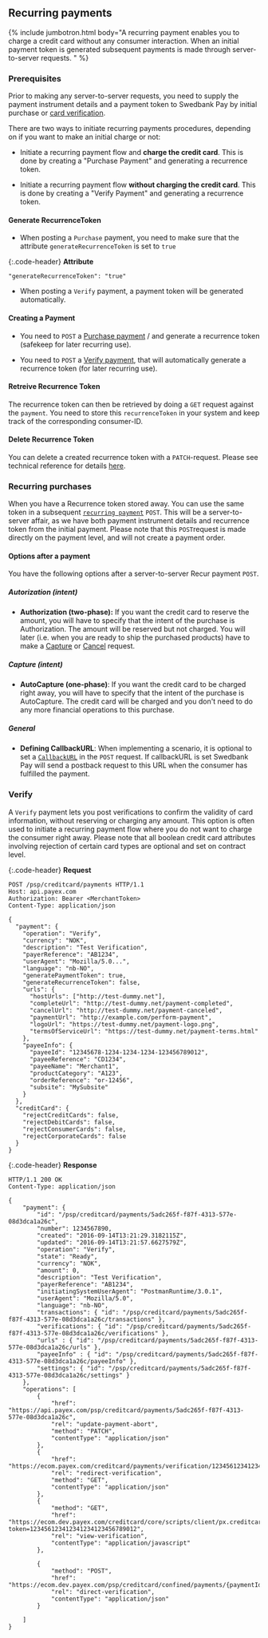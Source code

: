 ## Recurring payments

{% include jumbotron.html body="A recurring payment enables you to charge a
credit card without any consumer interaction. When an initial payment token is
generated subsequent payments is made through server-to-server requests. " %}

### Prerequisites

Prior to making any server-to-server requests, you need to supply the payment 
instrument details and a payment token to Swedbank Pay by initial purchase or 
[card verification][payment-verify].

There are two ways to initiate recurring payments procedures, 
depending on if you want to make an initial charge or not:

* Initiate a recurring payment flow and **charge the credit card**. 
  This is done by creating a "Purchase Payment" and generating a 
  recurrence token.

* Initiate a recurring payment flow **without charging the credit card**. 
  This is done by creating  a "Verify Payment" and generating a recurrence token.

#### Generate RecurrenceToken

* When posting a `Purchase` payment, 
  you need to make sure that the attribute 
  `generateRecurrenceToken` is set to `true`

{:.code-header}
**Attribute**

```JS
"generateRecurrenceToken": "true"
```

* When posting a `Verify` payment, a payment token will be generated 
  automatically.

#### Creating a Payment

* You need to `POST` a [Purchase payment][card-payment-purchase] / and 
  generate a recurrence token (safekeep for later recurring use).

* You need to `POST` a [Verify payment][payment-verify], that will 
  automatically generate a recurrence token (for later recurring use).

#### Retreive Recurrence Token

The recurrence token can then be retrieved by doing a `GET` request against 
the `payment`.
You need to store this `recurrenceToken` in your system and keep 
track of the corresponding consumer-ID.

#### Delete Recurrence Token

You can delete a created recurrence token with a `PATCH`-request. 
Please see technical reference for details 
[here][card-payments-remove-payment-token].

### Recurring purchases

When you have a Recurrence token stored away. You can use the same token in a 
subsequent [`recurring payment`][card-payment-recur] `POST`. 
This will be a server-to-server affair, as we have both payment instrument 
details and recurrence token from the initial payment. 
Please note that this `POST`request is made directly on the payment level, 
and will not create a payment order.

#### Options after a payment

You have the following options after a server-to-server Recur payment `POST`.

##### Autorization (intent)

* **Authorization (two-phase):** If you want the credit card to reserve the 
  amount, you will have to specify that the intent of the purchase is 
  Authorization. 
  The amount will be reserved but not charged. 
  You will later (i.e. when you are ready to ship the purchased products) 
  have to make a [Capture][card-payment-capture] or 
  [Cancel][card-payment-cancel] request.

##### Capture (intent)

* **AutoCapture (one-phase)**: If you want the credit card to be charged 
  right away, you will have to specify that the intent of the purchase is 
  AutoCapture. 
  The credit card will be charged and you don't need to do any more 
  financial operations to this purchase.​​​​​

##### General 

* **Defining CallbackURL**: When implementing a scenario, 
  it is optional to set a [`CallbackURL`][technical-reference-callback] 
  in the `POST` request. 
  If callbackURL is set Swedbank Pay will send a postback request to this URL 
  when the consumer has fulfilled the payment. 

### Verify

A `Verify` payment lets you post verifications to confirm the validity of 
card information, without reserving or charging any amount. 
This option is often used to initiate a recurring payment 
flow where you do not want to charge the consumer right away. 
Please note that all boolean credit card attributes involving rejection of 
certain card types are optional and set on contract level.

{:.code-header}
**Request**

```http
POST /psp/creditcard/payments HTTP/1.1
Host: api.payex.com
Authorization: Bearer <MerchantToken>
Content-Type: application/json      

{
  "payment": {
    "operation": "Verify",
    "currency": "NOK",
    "description": "Test Verification",
    "payerReference": "AB1234",
    "userAgent": "Mozilla/5.0...",
    "language": "nb-NO",
    "generatePaymentToken": true,
    "generateRecurrenceToken": false,
    "urls": {
      "hostUrls": ["http://test-dummy.net"],
      "completeUrl": "http://test-dummy.net/payment-completed",
      "cancelUrl": "http://test-dummy.net/payment-canceled",
      "paymentUrl": "http://example.com/perform-payment",
      "logoUrl": "https://test-dummy.net/payment-logo.png",
      "termsOfServiceUrl": "https://test-dummy.net/payment-terms.html"
    },
    "payeeInfo": {
      "payeeId": "12345678-1234-1234-1234-123456789012",
      "payeeReference": "CD1234",
      "payeeName": "Merchant1",
      "productCategory": "A123",
      "orderReference": "or-12456",
      "subsite": "MySubsite"
    }
  },
  "creditCard": {
    "rejectCreditCards": false,
    "rejectDebitCards": false,
    "rejectConsumerCards": false,
    "rejectCorporateCards": false
  }
}
```

{:.code-header}
**Response**

```http
HTTP/1.1 200 OK
Content-Type: application/json

{
    "payment": {
        "id": "/psp/creditcard/payments/5adc265f-f87f-4313-577e-08d3dca1a26c",
        "number": 1234567890,
        "created": "2016-09-14T13:21:29.3182115Z",
        "updated": "2016-09-14T13:21:57.6627579Z",
        "operation": "Verify",
        "state": "Ready",
        "currency": "NOK",
        "amount": 0,
        "description": "Test Verification",
        "payerReference": "AB1234",
        "initiatingSystemUserAgent": "PostmanRuntime/3.0.1",
        "userAgent": "Mozilla/5.0",
        "language": "nb-NO",
        "transactions": { "id": "/psp/creditcard/payments/5adc265f-f87f-4313-577e-08d3dca1a26c/transactions" },
        "verifications": { "id": "/psp/creditcard/payments/5adc265f-f87f-4313-577e-08d3dca1a26c/verifications" },
        "urls" : { "id": "/psp/creditcard/payments/5adc265f-f87f-4313-577e-08d3dca1a26c/urls" },
        "payeeInfo" : { "id": "/psp/creditcard/payments/5adc265f-f87f-4313-577e-08d3dca1a26c/payeeInfo" },
        "settings": { "id": "/psp/creditcard/payments/5adc265f-f87f-4313-577e-08d3dca1a26c/settings" }
    },
    "operations": [
        {
            "href": "https://api.payex.com/psp/creditcard/payments/5adc265f-f87f-4313-577e-08d3dca1a26c",
            "rel": "update-payment-abort",
            "method": "PATCH",
            "contentType": "application/json"
        },
        {
            "href": "https://ecom.payex.com/creditcard/payments/verification/123456123412341234123456789012",
            "rel": "redirect-verification",
            "method": "GET",
            "contentType": "application/json"
        },
        {
            "method": "GET",
            "href": "https://ecom.dev.payex.com/creditcard/core/scripts/client/px.creditcard.client.js?token=123456123412341234123456789012",
            "rel": "view-verification",
            "contentType": "application/javascript"
        },
          
        {
            "method": "POST",
            "href": "https://ecom.dev.payex.com/psp/creditcard/confined/payments/{paymentId:guid}/verifications",
            "rel": "direct-verification",
            "contentType": "application/json"
        }

    ]   
}   
```


[payment-verify]: #verify
[card-payment-purchase]: #create-payment
[card-payment-recur]: #recurring-payments
[card-payment-capture]: #capture-sequence
[card-payment-cancel]: #cancel-sequence
[card-payments-remove-payment-token]: #delete-payment-token
[technical-reference-callback]: /other-features#callback
